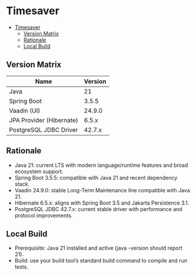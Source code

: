 # Timesaver

<!-- TOC -->
* [Timesaver](#timesaver)
  * [Version Matrix](#version-matrix)
  * [Rationale](#rationale)
  * [Local Build](#local-build)
<!-- TOC -->

## Version Matrix

| Name                     | Version |
|--------------------------|---------|
| Java                     | 21      |
| Spring Boot              | 3.5.5   |
| Vaadin (UI)              | 24.9.0  |
| JPA Provider (Hibernate) | 6.5.x   |
| PostgreSQL JDBC Driver   | 42.7.x  |

## Rationale

- Java 21: current LTS with modern language/runtime features and broad ecosystem support.
- Spring Boot 3.5.5: compatible with Java 21 and recent dependency stack.
- Vaadin 24.9.0: stable Long-Term Maintenance line compatible with Java 21.
- Hibernate 6.5.x: aligns with Spring Boot 3.5 and Jakarta Persistence 3.1.
- PostgreSQL JDBC 42.7.x: current stable driver with performance and protocol improvements.

## Local Build

- Prerequisite: Java 21 installed and active (java -version should report 21).
- Build: use your build tool’s standard build command to compile and run tests.